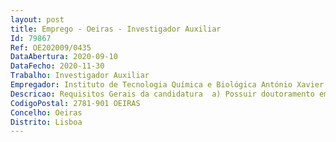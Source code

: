 ```yaml
--- 
layout: post
title: Emprego - Oeiras - Investigador Auxiliar
Id: 79867
Ref: OE202009/0435
DataAbertura: 2020-09-10
DataFecho: 2020-11-30
Trabalho: Investigador Auxiliar
Empregador: Instituto de Tecnologia Química e Biológica António Xavier - ITQB NOVA - Institute of Chemical and B
Descricao: Requisitos Gerais da candidatura  a) Possuir doutoramento em Biologia, Bioquímica, Química ou áreas científicas relacionadas b) Possuir um currículo científico e profissional cujo perfil seja adequado à atividade a ser realizada, demonstrando maturidade científica que permita liderar um grupo de investigação independente.
CodigoPostal: 2781-901 OEIRAS
Concelho: Oeiras
Distrito: Lisboa
--- 
```

